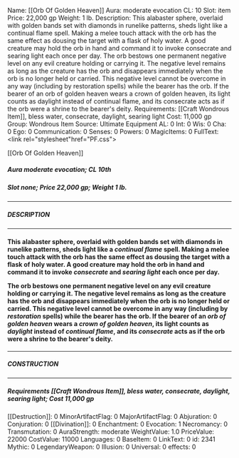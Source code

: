 Name: [[Orb Of Golden Heaven]]
Aura: moderate evocation
CL: 10
Slot: item
Price: 22,000 gp
Weight: 1 lb.
Description: This alabaster sphere, overlaid with golden bands set with diamonds in runelike patterns, sheds light like a continual flame spell. Making a melee touch attack with the orb has the same effect as dousing the target with a flask of holy water. A good creature may hold the orb in hand and command it to invoke consecrate and searing light each once per day. The orb bestows one permanent negative level on any evil creature holding or carrying it. The negative level remains as long as the creature has the orb and disappears immediately when the orb is no longer held or carried. This negative level cannot be overcome in any way (including by restoration spells) while the bearer has the orb. If the bearer of an orb of golden heaven wears a crown of golden heaven, its light counts as daylight instead of continual flame, and its consecrate acts as if the orb were a shrine to the bearer's deity.
Requirements: [[Craft Wondrous Item]], bless water, consecrate, daylight, searing light
Cost: 11,000 gp
Group: Wondrous Item
Source: Ultimate Equipment
AL: 0
Int: 0
Wis: 0
Cha: 0
Ego: 0
Communication: 0
Senses: 0
Powers: 0
MagicItems: 0
FullText: <link rel="stylesheet"href="PF.css"><div class="heading"><p class="alignleft">[[Orb Of Golden Heaven]]</p><div style="clear: both;"></div></div><div><h5><b>Aura </b>moderate evocation; <b>CL </b>10th</h5><h5><b>Slot </b>none; <b>Price </b>22,000 gp; <b>Weight </b>1 lb.</h5></div><hr/><div><h5><b>DESCRIPTION</b></h5></div><hr/><div><h4><p>This alabaster sphere, overlaid with golden bands set with diamonds in runelike patterns, sheds light like a <i>continual flame</i> spell. Making a melee touch attack with the orb has the same effect as dousing the target with a flask of holy water. A good creature may hold the orb in hand and command it to invoke <i>consecrate</i> and <i>searing light</i> each once per day. </p><p>The orb bestows one permanent negative level on any evil creature holding or carrying it. The negative level remains as long as the creature has the orb and disappears immediately when the orb is no longer held or carried. This negative level cannot be overcome in any way (including by <i>restoration</i> spells) while the bearer has the orb. If the bearer of an <i>orb of golden heaven</i> wears a <i>crown of golden heaven</i>, its light counts as <i>daylight</i> instead of <i>continual flame</i>, and its <i>consecrate</i> acts as if the orb were a shrine to the bearer's deity.</p></h4></div><hr/><div><h5><b>CONSTRUCTION</b></h5></div><hr/><div><h5><b>Requirements </b>[[Craft Wondrous Item]], <i>bless water</i>, <i>consecrate</i>, <i>daylight</i>, <i>searing light</i>; <b>Cost </b>11,000 gp</h5></div>
[[Destruction]]: 0
MinorArtifactFlag: 0
MajorArtifactFlag: 0
Abjuration: 0
Conjuration: 0
[[Divination]]: 0
Enchantment: 0
Evocation: 1
Necromancy: 0
Transmutation: 0
AuraStrength: moderate
WeightValue: 1.0
PriceValue: 22000
CostValue: 11000
Languages: 0
BaseItem: 0
LinkText: 0
id: 2341
Mythic: 0
LegendaryWeapon: 0
Illusion: 0
Universal: 0
effects: 0
